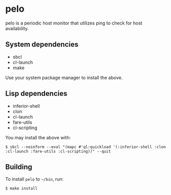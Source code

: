 pelo
====

pelo is a periodic host monitor that utilizes ping to check for
host availability.


System dependencies
-------------------

- sbcl
- cl-launch
- make

Use your system package manager to install the above.


Lisp dependencies
-----------------

- inferior-shell
- clon
- cl-launch
- fare-utils
- cl-scripting

You may install the above with:

```
$ sbcl --noinform --eval "(mapc #'ql:quickload '(:inferior-shell :clon :cl-launch :fare-utils :cl-scripting))" --quit
```


Building
--------

To install `pelo` to `~/bin`, run:

```
$ make install
```
